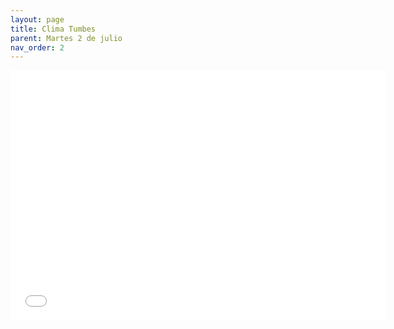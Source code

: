 ```yaml
---
layout: page
title: Clima Tumbes
parent: Martes 2 de julio
nav_order: 2
---
```

<iframe src="Dia_01/html/Clima_Tumbes.html" width="600" height="400" frameborder="0" title="Clima Tumbes">
        Tu navegador no soporta iframes.
</iframe>
